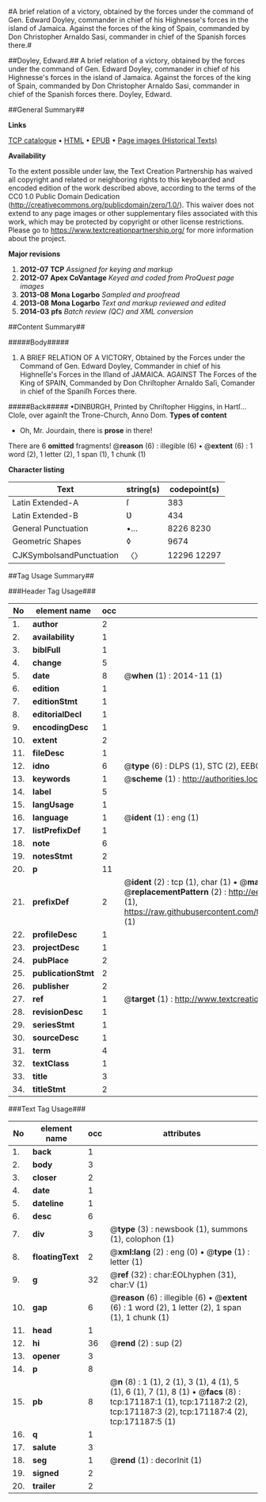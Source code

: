 #A brief relation of a victory, obtained by the forces under the command of Gen. Edward Doyley, commander in chief of his Highnesse's forces in the island of Jamaica. Against the forces of the king of Spain, commanded by Don Christopher Arnaldo Sasi, commander in chief of the Spanish forces there.#

##Doyley, Edward.##
A brief relation of a victory, obtained by the forces under the command of Gen. Edward Doyley, commander in chief of his Highnesse's forces in the island of Jamaica. Against the forces of the king of Spain, commanded by Don Christopher Arnaldo Sasi, commander in chief of the Spanish forces there.
Doyley, Edward.

##General Summary##

**Links**

[TCP catalogue](http://www.ota.ox.ac.uk/tcp/)  • 
[HTML](http://tei.it.ox.ac.uk/tcp/Texts-HTML/free/A77/A77456.html)  • 
[EPUB](http://tei.it.ox.ac.uk/tcp/Texts-EPUB/free/A77/A77456.epub) • 
[Page images (Historical Texts)](https://historicaltexts.jisc.ac.uk/eebo-45097575e)

**Availability**

To the extent possible under law, the Text Creation Partnership has waived all copyright and related or neighboring rights to this keyboarded and encoded edition of the work described above, according to the terms of the CC0 1.0 Public Domain Dedication (http://creativecommons.org/publicdomain/zero/1.0/). This waiver does not extend to any page images or other supplementary files associated with this work, which may be protected by copyright or other license restrictions. Please go to https://www.textcreationpartnership.org/ for more information about the project.

**Major revisions**

1. __2012-07__ __TCP__ *Assigned for keying and markup*
1. __2012-07__ __Apex CoVantage__ *Keyed and coded from ProQuest page images*
1. __2013-08__ __Mona Logarbo__ *Sampled and proofread*
1. __2013-08__ __Mona Logarbo__ *Text and markup reviewed and edited*
1. __2014-03__ __pfs__ *Batch review (QC) and XML conversion*

##Content Summary##

#####Body#####

1. A BRIEF RELATION OF A VICTORY, Obtained by the Forces under the Command of Gen. Edward Doyley, Commander in chief of his Highneſſe's Forces in the Iſland of JAMAICA. AGAINST The Forces of the King of SPAIN, Commanded by Don Chriſtopher Arnaldo Saſi, Comander in chief of the Spaniſh Forces there.

#####Back#####
•DINBƲRGH, Printed by Chriſtopher Higgins, in Hartſ… Cloſe, over againſt the Trone-Church, Anno Dom.
**Types of content**

  * Oh, Mr. Jourdain, there is **prose** in there!

There are 6 **omitted** fragments! 
 @__reason__ (6) : illegible (6)  •  @__extent__ (6) : 1 word (2), 1 letter (2), 1 span (1), 1 chunk (1)

**Character listing**


|Text|string(s)|codepoint(s)|
|---|---|---|
|Latin Extended-A|ſ|383|
|Latin Extended-B|Ʋ|434|
|General Punctuation|•…|8226 8230|
|Geometric Shapes|◊|9674|
|CJKSymbolsandPunctuation|〈〉|12296 12297|

##Tag Usage Summary##

###Header Tag Usage###

|No|element name|occ|attributes|
|---|---|---|---|
|1.|__author__|2||
|2.|__availability__|1||
|3.|__biblFull__|1||
|4.|__change__|5||
|5.|__date__|8| @__when__ (1) : 2014-11 (1)|
|6.|__edition__|1||
|7.|__editionStmt__|1||
|8.|__editorialDecl__|1||
|9.|__encodingDesc__|1||
|10.|__extent__|2||
|11.|__fileDesc__|1||
|12.|__idno__|6| @__type__ (6) : DLPS (1), STC (2), EEBO-CITATION (1), OCLC (1), VID (1)|
|13.|__keywords__|1| @__scheme__ (1) : http://authorities.loc.gov/ (1)|
|14.|__label__|5||
|15.|__langUsage__|1||
|16.|__language__|1| @__ident__ (1) : eng (1)|
|17.|__listPrefixDef__|1||
|18.|__note__|6||
|19.|__notesStmt__|2||
|20.|__p__|11||
|21.|__prefixDef__|2| @__ident__ (2) : tcp (1), char (1)  •  @__matchPattern__ (2) : ([0-9\-]+):([0-9IVX]+) (1), (.+) (1)  •  @__replacementPattern__ (2) : http://eebo.chadwyck.com/downloadtiff?vid=$1&page=$2 (1), https://raw.githubusercontent.com/textcreationpartnership/Texts/master/tcpchars.xml#$1 (1)|
|22.|__profileDesc__|1||
|23.|__projectDesc__|1||
|24.|__pubPlace__|2||
|25.|__publicationStmt__|2||
|26.|__publisher__|2||
|27.|__ref__|1| @__target__ (1) : http://www.textcreationpartnership.org/docs/. (1)|
|28.|__revisionDesc__|1||
|29.|__seriesStmt__|1||
|30.|__sourceDesc__|1||
|31.|__term__|4||
|32.|__textClass__|1||
|33.|__title__|3||
|34.|__titleStmt__|2||


###Text Tag Usage###

|No|element name|occ|attributes|
|---|---|---|---|
|1.|__back__|1||
|2.|__body__|3||
|3.|__closer__|2||
|4.|__date__|1||
|5.|__dateline__|1||
|6.|__desc__|6||
|7.|__div__|3| @__type__ (3) : newsbook (1), summons (1), colophon (1)|
|8.|__floatingText__|2| @__xml:lang__ (2) : eng (0)  •  @__type__ (1) : letter (1)|
|9.|__g__|32| @__ref__ (32) : char:EOLhyphen (31), char:V (1)|
|10.|__gap__|6| @__reason__ (6) : illegible (6)  •  @__extent__ (6) : 1 word (2), 1 letter (2), 1 span (1), 1 chunk (1)|
|11.|__head__|1||
|12.|__hi__|36| @__rend__ (2) : sup (2)|
|13.|__opener__|3||
|14.|__p__|8||
|15.|__pb__|8| @__n__ (8) : 1 (1), 2 (1), 3 (1), 4 (1), 5 (1), 6 (1), 7 (1), 8 (1)  •  @__facs__ (8) : tcp:171187:1 (1), tcp:171187:2 (2), tcp:171187:3 (2), tcp:171187:4 (2), tcp:171187:5 (1)|
|16.|__q__|1||
|17.|__salute__|3||
|18.|__seg__|1| @__rend__ (1) : decorInit (1)|
|19.|__signed__|2||
|20.|__trailer__|2||
